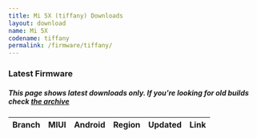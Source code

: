 ```yaml
---
title: Mi 5X (tiffany) Downloads
layout: download
name: Mi 5X
codename: tiffany
permalink: /firmware/tiffany/
---
```


### Latest Firmware
##### This page shows latest downloads only. If you're looking for old builds check [the archive](/archive/firmware/tiffany/)


<div class="table-responsive-md" id="table-wrapper">
<table id="firmware" class="compact table table-striped table-hover table-sm">
    <thead class="thead-dark">
        <tr>
            <th>Branch</th>
            <th>MIUI</th>
            <th>Android</th>
            <th>Region</th>
            <th>Updated</th>
            <th>Link</th>
        </tr>
    </thead>
    <script>loadFirmwareDownloads('tiffany', 'latest')</script>
</table>
</div>

